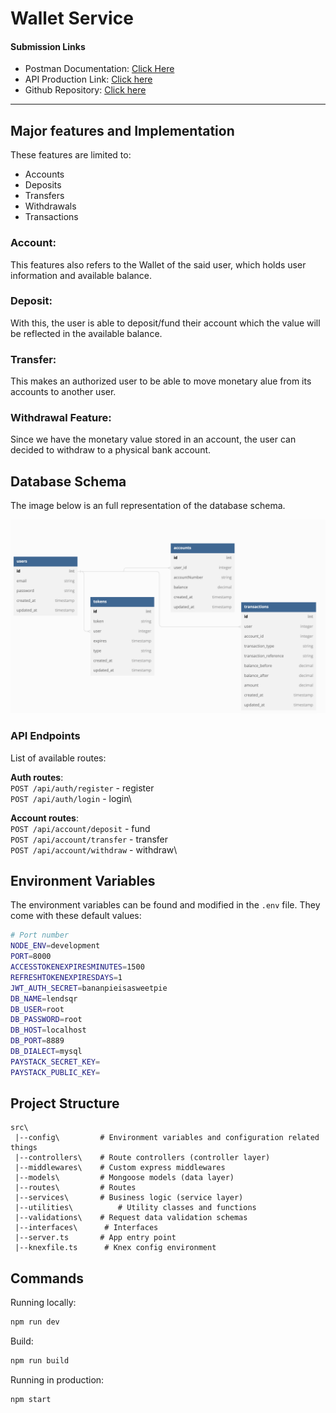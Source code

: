 # **Wallet Service**

#### **Submission Links**

- Postman Documentation: [Click Here](https://documenter.getpostman.com/view/5622145/2s8YsxvBW7)
- API Production Link: [Click here](https://victor-jonah-lendsqr-be-test.herokuapp.com/lendsqr)
- Github Repository: [Click here](https://github.com/Vectormike/glowing-memory)

---

## **Major features and Implementation**

These features are limited to:

- Accounts
- Deposits
- Transfers
- Withdrawals
- Transactions

### **Account:**

This features also refers to the Wallet of the said user, which holds user information and available balance.

### **Deposit:**

With this, the user is able to deposit/fund their account which the value will be reflected in the available balance.

### **Transfer:**

This makes an authorized user to be able to move monetary alue from its accounts to another user.

### **Withdrawal Feature:**

Since we have the monetary value stored in an account, the user can decided to withdraw to a physical bank account.

## Database Schema

The image below is an full representation of the database schema.

![Database Schema](dbdiagram.png)

### API Endpoints

List of available routes:

**Auth routes**:\
`POST /api/auth/register` - register\
`POST /api/auth/login` - login\

**Account routes**:\
`POST /api/account/deposit` - fund\
`POST /api/account/transfer` - transfer\
`POST /api/account/withdraw` - withdraw\

## Environment Variables

The environment variables can be found and modified in the `.env` file. They come with these default values:

```bash
# Port number
NODE_ENV=development
PORT=8000
ACCESSTOKENEXPIRESMINUTES=1500
REFRESHTOKENEXPIRESDAYS=1
JWT_AUTH_SECRET=bananpieisasweetpie
DB_NAME=lendsqr
DB_USER=root
DB_PASSWORD=root
DB_HOST=localhost
DB_PORT=8889
DB_DIALECT=mysql
PAYSTACK_SECRET_KEY=
PAYSTACK_PUBLIC_KEY=
```

## Project Structure

```
src\
 |--config\         # Environment variables and configuration related things
 |--controllers\    # Route controllers (controller layer)
 |--middlewares\    # Custom express middlewares
 |--models\         # Mongoose models (data layer)
 |--routes\         # Routes
 |--services\       # Business logic (service layer)
 |--utilities\          # Utility classes and functions
 |--validations\    # Request data validation schemas
 |--interfaces\      # Interfaces
 |--server.ts       # App entry point
 |--knexfile.ts      # Knex config environment

```

## Commands

Running locally:

```bash
npm run dev
```

Build:

```bash
npm run build
```

Running in production:

```bash
npm start
```
